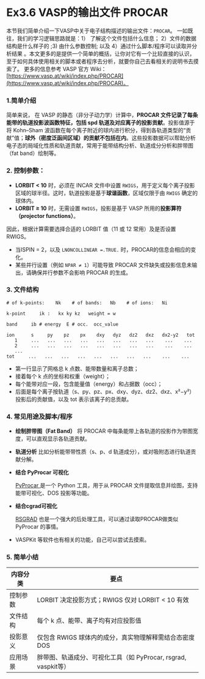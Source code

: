 # Ex3.6 VASP的输出文件 PROCAR



本节我们简单介绍一下VASP中关于电子结构描述的输出文件：`PROCAR`。 一如既往，我们的学习逻辑思路就是：1） 了解这个文件包括什么信息； 2）文件的数据结构是什么样子的 ;3) 由什么参数控制; 以及 4）通过什么脚本/程序可以读取并分析结果 。本文更多的是提供一个简单的概括，让你对它有一个比较直接的认识，至于如何具体使用相关的脚本或者程序去分析，就要你自己去看相关的说明书去摸索了。 更多的信息参考 VASP 官方 Wiki：[https://www.vasp.at/wiki/index.php/PROCAR](https://www.vasp.at/wiki/index.php/PROCAR)。



### 1.简单介绍

简单来说， 在 VASP 的静态（非分子动力学）计算中，**PROCAR 文件记录了每条能带的轨道投影波函数特征，包括 spd 轨道及对应离子的投影贡献**。投影值源于将 Kohn–Sham 波函数在每个离子附近的球内进行积分，得到各轨道类型的“贡献”值；**球外（密度泛函间区域）的贡献不包括在内**。这些投影数据可以帮助分析电子态的局域化性质和轨道贡献，常用于能带结构分析、轨道成分分析和胖带图（fat band）绘制等。



### 2. 控制参数：
- **LORBIT < 10** 时，必须在 INCAR 文件中设置 `RWIGS`，用于定义每个离子投影区域的球半径。这时，轨道投影是基于**球谐函数**，区域仅限于由 `RWIGS` 确定的球体内。
- **LORBIT ≥ 10** 时，无需设置 `RWIGS`，投影是基于 VASP 所用的**投影算符（projector functions）**。

因此，根据计算需要选择合适的 LORBIT 值（11 或 12 常用）及是否设置 RWIGS。

* 当ISPIN = 2，以及 `LNONCOLLINEAR =.TRUE.` 时，PROCAR的信息会相应的变化。 
* 某些并行设置（例如 `NPAR ≠ 1`）可能导致 PROCAR 文件缺失或投影信息未输出，请确保并行参数不会影响 PROCAR 的生成。

### 3. 文件结构

```
# of k-points:    Nk    # of bands:   Nb    # of ions:   Ni

k-point     ik :   kx ky kz   weight = w

band     ib # energy  E # occ.  occ_value

ion      s     py    pz    px    dxy   dyz   dz2   dxz   dx2-y2   tot
   1     ...   ...   ...   ...   ...   ...   ...   ...    ...    ...
   2     ...   ...   ...   ...   ...   ...   ...   ...    ...    ...
   ...
tot     ...   ...   ...   ...   ...   ...   ...   ...    ...    ...
```

- 第一行显示了网格总 k 点数、能带数量和离子总数；
- 接着每个 k 点的坐标和权重（weight）；
- 每个能带对应一段，包含能量值（energy）和占据数（occ）；
- 后面是每个离子按轨道（s、py、pz、px、dxy、dyz、dz2、dxz、x²−y²）投影后的贡献值，以及 tot 表示该离子的总贡献。

### 4. 常见用途及脚本/程序

- **绘制胖带图（Fat Band）** 
  将 PROCAR 中每条能带上各轨道的投影作为带图宽度，可以直观显示各轨道贡献。

- **轨道分析** 
  比如分析能带带性质（s、p、d 轨道成分），或对吸附态进行轨道贡献分解。

- **结合 PyProcar 可视化**  

  [PyProcar ](https://romerogroup.github.io/pyprocar5.6.6/#) 是一个 Python 工具，用于从 PROCAR 文件提取信息并绘图，支持能带可视化、DOS 投影等功能。

- **结合cgrad可视化**

  [ RSGRAD](https://ionizing.github.io/rsgrad/)  也是一个强大的后处理工具，可以通过读取PROCAR做类似PyProcar 的事情。

- VASPKit 等软件也有相关的功能，自己可以尝试去摸索。



### 5. 简单小结

| 内容分类 | 要点 |
|----------|------|
| 控制参数 | LORBIT 决定投影方式；RWIGS 仅对 LORBIT < 10 有效 |
| 文件结构 | 每个 k 点、能带、离子均有对应投影值 |
| 投影意义 | 仅包含 RWIGS 球体内的成分，真实物理解释需结合态密度 DOS |
| 应用场景 | 胖带图、轨道成分、可视化工具（如 PyProcar, rsgrad,  vaspkit等） |

